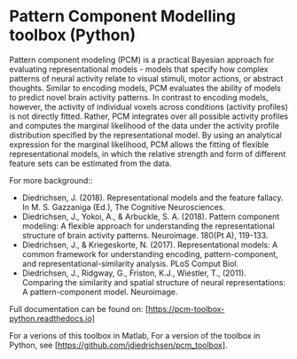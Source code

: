 # Pattern Component Modelling toolbox (Python) 

Pattern component modeling (PCM) is a practical Bayesian approach for evaluating representational models - models that specify how complex patterns of neural activity relate to visual stimuli, motor actions, or abstract thoughts. Similar to encoding models, PCM evaluates the ability of models to predict novel brain activity patterns. In contrast to encoding models, however, the activity of individual voxels across conditions (activity profiles) is not directly fitted. Rather, PCM integrates over all possible activity profiles and computes the marginal likelihood of the data under the activity profile distribution specified by the representational model. By using an analytical expression for the marginal likelihood, PCM allows the fitting of flexible representational models, in which the relative strength and form of different feature sets can be estimated from the data. 

For more background::
* Diedrichsen, J. (2018). Representational models and the feature fallacy. In M. S. Gazzaniga (Ed.), The Cognitive Neurosciences. 
* Diedrichsen, J., Yokoi, A., & Arbuckle, S. A. (2018). Pattern component modeling: A flexible approach for understanding the representational structure of brain activity patterns. Neuroimage. 180(Pt A), 119-133.
* Diedrichsen, J., & Kriegeskorte, N. (2017). Representational models: A common framework for understanding encoding, pattern-component, and representational-similarity analysis. PLoS Comput Biol. 
* Diedrichsen, J., Ridgway, G., Friston, K.J., Wiestler, T., (2011). Comparing the similarity and spatial structure of neural representations: A pattern-component model. Neuroimage.


Full documentation can be found on:
[https://pcm-toolbox-python.readthedocs.io]

For a verions of this toolbox in Matlab, For a version of the toolbox in Python, see [https://github.com/jdiedrichsen/pcm_toolbox].


